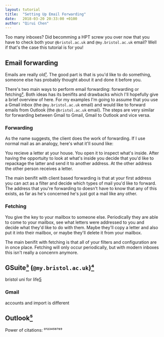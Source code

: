 ```yaml
---
layout: tutorial
title:  "Setting Up Email Forwarding"
date:   2018-03-20 20:33:00 +0100
author: "Qirui Chen"
---
```

Too many inboxes? Did becomming a HPT screw you over now that you have to check both your `@bristol.ac.uk` and `@my.bristol.ac.uk` email? Well if that's the case this tutorial is for you!

## Email forwarding

Emails are really old[¹](https://www.wikiwand.com/en/History_of_email). The good part is that is you'd like to do something, someone else has probably thought about it and done it before you. 

There's two main ways to perform email forwarding: forwarding or fetching[²](https://www.wikiwand.com/en/Email_forwarding). Both ideas has its benifits and drawbacks which I'll hopefully give a brief overview of here. For my examples I'm going to assume that you use a Gmail inbox (the `@my.bristol.ac.uk` email) and would like to forward emails from Outlook (the `@bristol.ac.uk` email). The steps are very similar for forwarding between Gmail to Gmail, Gmail to Outlook and vice versa.  

### Forwarding

As the name suggests, the client does the work of forwarding. If I use normal mail as an analogy, here's what it'll sound like:

You recieve a letter at your house. You open it to inspect what's inside. After having the opportuity to look at what's inside you decide that you'd like to repackage the latter and send it to another address. At the other address the other person receives a letter.

The main benifit with client based forwarding is that at your first address you can act as a filter and decide which types of mail you'd like to forward. The address that you're forwarding to doesn't have to know that any of this exists, as far as he's concerned he's just got a mail like any other. 

### Fetching

You give the key to your mailbox to someone else. Periodically they are able to come to your mailbox, see what letters were addressed to you and decide what they'd like to do with them. Maybe they'll copy a letter and also put it into their mailbox, or maybe they'll delete it from your mailbox. 

The main benifit with fetching is that all of your filters and configuration are in once place. Fetching will only occur periodically, but with modern inboxes this isn't really a concenrn anymore. 

## GSuite[³](https://gsuite.google.com/) (`@my.bristol.ac.uk`)[⁴](https://support.google.com/mail/answer/21289)

bristol uni for life[5](https://www.bristol.ac.uk/it-services/advice/iam/leaver-info-student.html)

### Gmail

accounts and import is different

## Outlook[⁵](https://support.office.com/en-ie/article/forward-email-from-office-365-to-another-email-account-1ed4ee1e-74f8-4f53-a174-86b748ff6a0e)

Power of citations: ⁰¹²³⁴⁵⁶⁷⁸⁹
